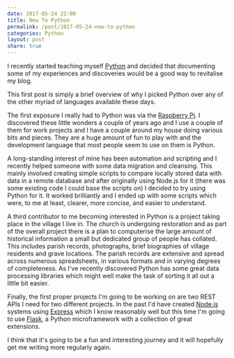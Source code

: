 ```yaml
---
date: 2017-05-24 22:00
title: New To Python
permalink: /post/2017-05-24-new-to-python
categories: Python
layout: post
share: true
---
```


I recently started teaching myself [Python](https://www.python.org) and decided that documenting some of my experiences and discoveries would be a good way to revitalise my blog.

This first post is simply a brief overview of why I picked Python over any of the other myriad of languages available these days.

The first exposure I really had to Python was via the [Raspberry Pi](https://www.raspberrypi.org). I discovered these little wonders a couple of years ago and I use a couple of them for work projects and I have a couple around my house doing various bits and pieces. They are a huge amount of fun to play with and the development language that most people seem to use on them is Python.

A long-standing interest of mine has been automation and scripting and I recently helped someone with some data migration and cleansing. This mainly involved creating simple scripts to compare locally stored data with data in a remote database and after originally using Node.js for it (there was some existing code I could base the scripts on) I decided to try using Python for it. It worked brilliantly and I ended up with some scripts which were, to me at least, clearer, more concise, and easier to understand.

A third contributor to me becoming interested in Python is a project taking place in the village I live in. The church is undergoing restoration and as part of the overall project there is a plan to computerise the large amount of historical information a small but dedicated group of people has collated. This includes parish records, photographs, brief biographies of village residents and grave locations. The parish records are extensive and spread across numerous spreadsheets, in various formats and in varying degrees of completeness. As I've recently discovered Python has some great data processing libraries which might well make the task of sorting it all out a little bit easier.

Finally, the first proper projects I'm going to be working on are two REST APIs I need for two different projects. In the past I'd have created [Node.js](https://nodejs.org/en/) systems using [Express](http://expressjs.com) which I know reasonably well but this time I'm going to use [Flask](http://flask.pocoo.org), a Python microframework with a collection of great extensions.

I think that it's going to be a fun and interesting journey and it will hopefully get me writing more regularly again.